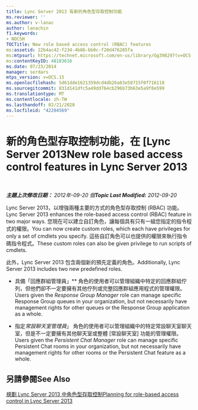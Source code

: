 ```yaml
---
title: Lync Server 2013 有新的角色型存取控制功能
ms.reviewer: ''
ms.author: v-lanac
author: lanachin
f1.keywords:
- NOCSH
TOCTitle: New role based access control (RBAC) features
ms:assetid: 22b4ac42-f234-4b86-bb0c-f20d476205fa
ms:mtpsurl: https://technet.microsoft.com/en-us/library/Gg398297(v=OCS.15)
ms:contentKeyID: 48183616
ms.date: 07/23/2014
manager: serdars
mtps_version: v=OCS.15
ms.openlocfilehash: 5d61dde1621359dcd4db26a83e58715f0f716118
ms.sourcegitcommit: 831d141dfc5a49dd764cb296b73b63e5a9f8e599
ms.translationtype: MT
ms.contentlocale: zh-TW
ms.lasthandoff: 02/21/2020
ms.locfileid: "42204569"
---
```

<div data-xmlns="http://www.w3.org/1999/xhtml">

<div class="topic" data-xmlns="http://www.w3.org/1999/xhtml" data-msxsl="urn:schemas-microsoft-com:xslt" data-cs="https://msdn.microsoft.com/">

<div data-asp="https://msdn2.microsoft.com/asp">

# <a name="new-role-based-access-control-features-in-lync-server-2013"></a><span data-ttu-id="61768-102">新的角色型存取控制功能，在 [Lync Server 2013</span><span class="sxs-lookup"><span data-stu-id="61768-102">New role based access control features in Lync Server 2013</span></span>

</div>

<div id="mainSection">

<div id="mainBody">

<span> </span>

<span data-ttu-id="61768-103">_**主題上次修改日期：** 2012年-09-20 個_</span><span class="sxs-lookup"><span data-stu-id="61768-103">_**Topic Last Modified:** 2012-09-20_</span></span>

<span data-ttu-id="61768-104">Lync Server 2013，以增強兩種主要的方式的角色型存取控制 (RBAC) 功能。</span><span class="sxs-lookup"><span data-stu-id="61768-104">Lync Server 2013 enhances the role-based access control (RBAC) feature in two major ways.</span></span> <span data-ttu-id="61768-105">您現在可以建立自訂角色，讓每個具有只有一組您指定的指令程式的權限。</span><span class="sxs-lookup"><span data-stu-id="61768-105">You can now create custom roles, which each have privileges for only a set of cmdlets you specify.</span></span> <span data-ttu-id="61768-106">這些自訂角色可以也提供的權限來執行指令碼指令程式。</span><span class="sxs-lookup"><span data-stu-id="61768-106">These custom roles can also be given privilege to run scripts of cmdlets.</span></span>

<span data-ttu-id="61768-107">此外，Lync Server 2013 包含兩個新的預先定義的角色。</span><span class="sxs-lookup"><span data-stu-id="61768-107">Additionally, Lync Server 2013 includes two new predefined roles.</span></span>

  - <span data-ttu-id="61768-108">具備「回應群組管理員」\*\* 角色的使用者可以管理組織中特定的回應群組佇列，但他們卻不一定要擁有其他佇列或完整回應群組應用程式的管理權限。</span><span class="sxs-lookup"><span data-stu-id="61768-108">Users given the *Response Group Manager* role can manage specific Response Group queues in your organization, but not necessarily have management rights for other queues or the Response Group application as a whole.</span></span>

  - <span data-ttu-id="61768-109">指定*常設聊天室管理員*」 角色的使用者可以管理組織中的特定常設聊天室聊天室，但是不一定要擁有其他聊天室或整體 [常設聊天室] 功能的管理權限。</span><span class="sxs-lookup"><span data-stu-id="61768-109">Users given the *Persistent Chat Manager* role can manage specific Persistent Chat rooms in your organization, but not necessarily have management rights for other rooms or the Persistent Chat feature as a whole.</span></span>

<div>

## <a name="see-also"></a><span data-ttu-id="61768-110">另請參閱</span><span class="sxs-lookup"><span data-stu-id="61768-110">See Also</span></span>


[<span data-ttu-id="61768-111">規劃 Lync Server 2013 中角色型存取控制</span><span class="sxs-lookup"><span data-stu-id="61768-111">Planning for role-based access control in Lync Server 2013</span></span>](lync-server-2013-planning-for-role-based-access-control.md)  
  

</div>

</div>

<span> </span>

</div>

</div>

</div>

